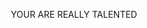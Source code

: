 <p align="center">YOUR ARE REALLY TALENTED</p>
<!-- <div align="center">
## YOUR ARE REALLY TALENTED
<img src="assets/understanding.png" alt="Logo" width="8">
</div> -->
